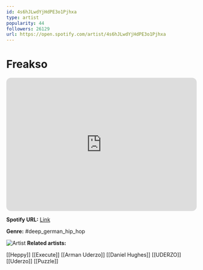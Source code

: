 ```yaml
---
id: 4s6hJLwdYjHdPE3o1Pjhxa
type: artist
popularity: 44
followers: 26129
url: https://open.spotify.com/artist/4s6hJLwdYjHdPE3o1Pjhxa
---
```

# Freakso

<iframe style="border-radius:12px" src="https://open.spotify.com/embed/artist/4s6hJLwdYjHdPE3o1Pjhxa" width="100%" height="352" frameBorder="0" allowfullscreen="" allow="autoplay; clipboard-write; encrypted-media; fullscreen; picture-in-picture" loading="lazy"></iframe>

**Spotify URL:** [Link](https://open.spotify.com/artist/4s6hJLwdYjHdPE3o1Pjhxa)

**Genre:**  #deep_german_hip_hop

![Artist](https://i.scdn.co/image/ab6761610000e5eb038ef044fe0a6c37b11fa286)
**Related artists:**

[[Heppy]]
[[Execute]]
[[Arman Uderzo]]
[[Daniel Hughes]]
[[UDERZO]]
[[Uderzo]]
[[Puzzle]]
